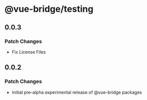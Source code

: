 # @vue-bridge/testing

## 0.0.3

### Patch Changes

- Fix License Files

## 0.0.2

### Patch Changes

- Initial pre-alpha experimental release of @vue-bridge packages
